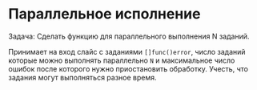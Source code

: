 # Параллельное исполнение

Задача: Сделать функцию для параллельного выполнения N заданий.  

Принимает на вход слайс с заданиями `[]func()error`, число заданий которые можно выполнять параллельно `N`
и максимальное число ошибок после которого нужно приостановить обработку. 
Учесть, что задания могут выполняться разное время.